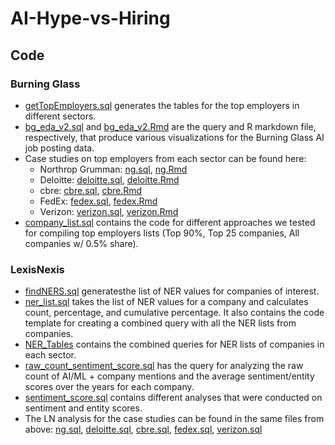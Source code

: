 # AI-Hype-vs-Hiring

## Code

### Burning Glass
* [getTopEmployers.sql](https://github.com/georgetown-cset/AI-Hype-vs-Hiring/blob/master/getTopEmployers.sql) generates the tables for the top employers in different sectors.
* [bg_eda_v2.sql](https://github.com/georgetown-cset/AI-Hype-vs-Hiring/blob/master/bg_eda_v2.sql) and [bg_eda_v2.Rmd](https://github.com/georgetown-cset/AI-Hype-vs-Hiring/blob/master/bg_eda_v2.Rmd) are the query and R markdown file, respectively, that produce various visualizations for the Burning Glass AI job posting data.
* Case studies on top employers from each sector can be found here:
  * Northrop Grumman: [ng.sql](https://github.com/georgetown-cset/AI-Hype-vs-Hiring/blob/master/Case_Studies/ng.sql), [ng.Rmd](https://github.com/georgetown-cset/AI-Hype-vs-Hiring/blob/master/Case_Studies/ng.Rmd)
  * Deloitte: [deloitte.sql](https://github.com/georgetown-cset/AI-Hype-vs-Hiring/blob/master/Case_Studies/deloitte.sql), [deloitte.Rmd](https://github.com/georgetown-cset/AI-Hype-vs-Hiring/blob/master/Case_Studies/deloitte.Rmd)
  * cbre: [cbre.sql](https://github.com/georgetown-cset/AI-Hype-vs-Hiring/blob/master/Case_Studies/cbre.sql), [cbre.Rmd](https://github.com/georgetown-cset/AI-Hype-vs-Hiring/blob/master/Case_Studies/cbre.Rmd)
  * FedEx: [fedex.sql](https://github.com/georgetown-cset/AI-Hype-vs-Hiring/blob/master/Case_Studies/fedex.sql), [fedex.Rmd](https://github.com/georgetown-cset/AI-Hype-vs-Hiring/blob/master/Case_Studies/fedex.Rmd)
  * Verizon: [verizon.sql](https://github.com/georgetown-cset/AI-Hype-vs-Hiring/blob/master/Case_Studies/verizon.sql), [verizon.Rmd](https://github.com/georgetown-cset/AI-Hype-vs-Hiring/blob/master/Case_Studies/verizon.Rmd)
* [company_list.sql](https://github.com/georgetown-cset/AI-Hype-vs-Hiring/blob/master/company_list.sql) contains the code for different approaches we tested for compiling top employers lists (Top 90%, Top 25 companies, All companies w/ 0.5% share).

### LexisNexis
* [findNERS.sql](https://github.com/georgetown-cset/AI-Hype-vs-Hiring/blob/master/findNERs.sql) generatesthe list of NER values for companies of interest.
* [ner_list.sql](https://github.com/georgetown-cset/AI-Hype-vs-Hiring/blob/master/ner_list.sql) takes the list of NER values for a company and calculates count, percentage, and cumulative percentage. It also contains the code template for creating a combined query with all the NER lists from companies. 
* [NER_Tables](https://github.com/georgetown-cset/AI-Hype-vs-Hiring/tree/master/NER_Tables) contains the combined queries for NER lists of companies in each sector.
* [raw_count_sentiment_score.sql](https://github.com/georgetown-cset/AI-Hype-vs-Hiring/blob/master/raw_count_sentiment_score.sql) has the query for analyzing the raw count of AI/ML + company mentions and the average sentiment/entity scores over the years for each company.
* [sentiment_score.sql](https://github.com/georgetown-cset/AI-Hype-vs-Hiring/blob/master/sentiment_score.sql) contains different analyses that were conducted on sentiment and entity scores.
* The LN analysis for the case studies can be found in the same files from above: [ng.sql](https://github.com/georgetown-cset/AI-Hype-vs-Hiring/blob/master/Case_Studies/ng.sql), [deloitte.sql](https://github.com/georgetown-cset/AI-Hype-vs-Hiring/blob/master/Case_Studies/deloitte.sql), [cbre.sql](https://github.com/georgetown-cset/AI-Hype-vs-Hiring/blob/master/Case_Studies/cbre.sql), [fedex.sql](https://github.com/georgetown-cset/AI-Hype-vs-Hiring/blob/master/Case_Studies/fedex.sql), [verizon.sql](https://github.com/georgetown-cset/AI-Hype-vs-Hiring/blob/master/Case_Studies/verizon.sql)
